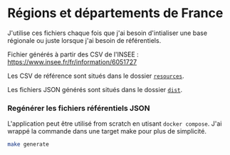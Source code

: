 # Régions et départements de France

J'utilise ces fichiers chaque fois que j'ai besoin d'intialiser une base régionale ou juste lorsque j'ai besoin de référentiels.

Fichier générés à partir des CSV de l'INSEE : https://www.insee.fr/fr/information/6051727

Les CSV de référence sont situés dans le dossier [`resources`](./resources).

Les fichiers JSON générés sont situés dans le dossier [`dist`](./dist).

### Regénérer les fichiers référentiels JSON

L'application peut être utilisé from scratch en utisant `docker compose`.
J'ai wrappé la commande dans une target make pour plus de simplicité.

```bash
make generate
```
